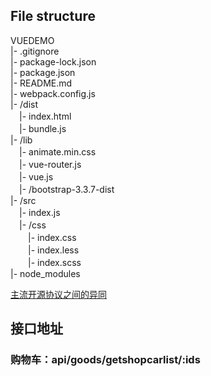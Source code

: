 ## File structure  
VUEDEMO  
|- .gitignore  
|- package-lock.json  
|- package.json  
|- README.md  
|- webpack.config.js  
|- /dist  
　|- index.html  
　|- bundle.js  
|- /lib  
　|- animate.min.css  
　|- vue-router.js  
　|- vue.js  
　|- /bootstrap-3.3.7-dist  
|- /src  
　|- index.js  
　|- /css  
　　|- index.css  
　　|- index.less  
　　|- index.scss  
|- node_modules

[主流开源协议之间的异同](https://www.zhihu.com/question/19568896)
## 接口地址
### 购物车：api/goods/getshopcarlist/:ids
